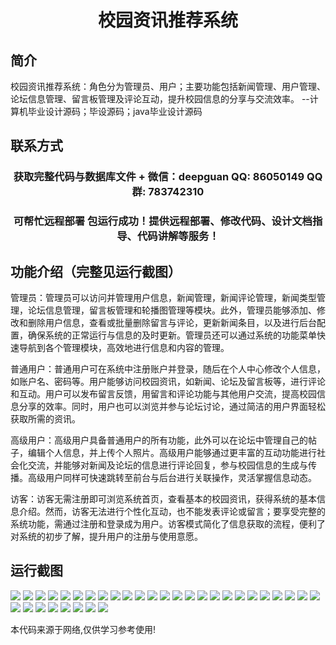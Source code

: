 <p><h1 align="center">校园资讯推荐系统</h1></p>

## 简介
校园资讯推荐系统：角色分为管理员、用户；主要功能包括新闻管理、用户管理、论坛信息管理、留言板管理及评论互动，提升校园信息的分享与交流效率。    --计算机毕业设计源码；毕设源码；java毕业设计源码


## 联系方式
<p><h3 align="center">获取完整代码与数据库文件 + 微信：deepguan QQ: 86050149 QQ群: 783742310</h3></p>
<p><h3 align="center">可帮忙远程部署 包运行成功！提供远程部署、修改代码、设计文档指导、代码讲解等服务！</h3></p>

## 功能介绍（完整见运行截图）
管理员：管理员可以访问并管理用户信息，新闻管理，新闻评论管理，新闻类型管理，论坛信息管理，留言板管理和轮播图管理等模块。此外，管理员能够添加、修改和删除用户信息，查看或批量删除留言与评论，更新新闻条目，以及进行后台配置，确保系统的正常运行与信息的及时更新。管理员还可以通过系统的功能菜单快速导航到各个管理模块，高效地进行信息和内容的管理。

普通用户：普通用户可在系统中注册账户并登录，随后在个人中心修改个人信息，如账户名、密码等。用户能够访问校园资讯，如新闻、论坛及留言板等，进行评论和互动。用户可以发布留言反馈，用留言和评论功能与其他用户交流，提高校园信息分享的效率。同时，用户也可以浏览并参与论坛讨论，通过简洁的用户界面轻松获取所需的资讯。

高级用户：高级用户具备普通用户的所有功能，此外可以在论坛中管理自己的帖子，编辑个人信息，并上传个人照片。高级用户能够通过更丰富的互动功能进行社会化交流，并能够对新闻及论坛的信息进行评论回复，参与校园信息的生成与传播。高级用户同样可快速跳转至前台与后台进行关联操作，灵活掌握信息动态。

访客：访客无需注册即可浏览系统首页，查看基本的校园资讯，获得系统的基本信息介绍。然而，访客无法进行个性化互动，也不能发表评论或留言；要享受完整的系统功能，需通过注册和登录成为用户。访客模式简化了信息获取的流程，便利了对系统的初步了解，提升用户的注册与使用意愿。


## 运行截图
![](https://bs-1329754181.cos.ap-shanghai.myqcloud.com/ssm/CampusInformationRecommendationSystem/img/001.jpg)
![](https://bs-1329754181.cos.ap-shanghai.myqcloud.com/ssm/CampusInformationRecommendationSystem/img/002.jpg)
![](https://bs-1329754181.cos.ap-shanghai.myqcloud.com/ssm/CampusInformationRecommendationSystem/img/003.jpg)
![](https://bs-1329754181.cos.ap-shanghai.myqcloud.com/ssm/CampusInformationRecommendationSystem/img/004.jpg)
![](https://bs-1329754181.cos.ap-shanghai.myqcloud.com/ssm/CampusInformationRecommendationSystem/img/005.jpg)
![](https://bs-1329754181.cos.ap-shanghai.myqcloud.com/ssm/CampusInformationRecommendationSystem/img/006.jpg)
![](https://bs-1329754181.cos.ap-shanghai.myqcloud.com/ssm/CampusInformationRecommendationSystem/img/007.jpg)
![](https://bs-1329754181.cos.ap-shanghai.myqcloud.com/ssm/CampusInformationRecommendationSystem/img/008.jpg)
![](https://bs-1329754181.cos.ap-shanghai.myqcloud.com/ssm/CampusInformationRecommendationSystem/img/009.jpg)
![](https://bs-1329754181.cos.ap-shanghai.myqcloud.com/ssm/CampusInformationRecommendationSystem/img/010.jpg)
![](https://bs-1329754181.cos.ap-shanghai.myqcloud.com/ssm/CampusInformationRecommendationSystem/img/011.jpg)
![](https://bs-1329754181.cos.ap-shanghai.myqcloud.com/ssm/CampusInformationRecommendationSystem/img/012.jpg)
![](https://bs-1329754181.cos.ap-shanghai.myqcloud.com/ssm/CampusInformationRecommendationSystem/img/013.jpg)
![](https://bs-1329754181.cos.ap-shanghai.myqcloud.com/ssm/CampusInformationRecommendationSystem/img/014.jpg)
![](https://bs-1329754181.cos.ap-shanghai.myqcloud.com/ssm/CampusInformationRecommendationSystem/img/015.jpg)
![](https://bs-1329754181.cos.ap-shanghai.myqcloud.com/ssm/CampusInformationRecommendationSystem/img/016.jpg)
![](https://bs-1329754181.cos.ap-shanghai.myqcloud.com/ssm/CampusInformationRecommendationSystem/img/017.jpg)
![](https://bs-1329754181.cos.ap-shanghai.myqcloud.com/ssm/CampusInformationRecommendationSystem/img/018.jpg)
![](https://bs-1329754181.cos.ap-shanghai.myqcloud.com/ssm/CampusInformationRecommendationSystem/img/019.jpg)
![](https://bs-1329754181.cos.ap-shanghai.myqcloud.com/ssm/CampusInformationRecommendationSystem/img/020.jpg)
![](https://bs-1329754181.cos.ap-shanghai.myqcloud.com/ssm/CampusInformationRecommendationSystem/img/021.jpg)
![](https://bs-1329754181.cos.ap-shanghai.myqcloud.com/ssm/CampusInformationRecommendationSystem/img/022.jpg)
![](https://bs-1329754181.cos.ap-shanghai.myqcloud.com/ssm/CampusInformationRecommendationSystem/img/023.jpg)
![](https://bs-1329754181.cos.ap-shanghai.myqcloud.com/ssm/CampusInformationRecommendationSystem/img/024.jpg)
![](https://bs-1329754181.cos.ap-shanghai.myqcloud.com/ssm/CampusInformationRecommendationSystem/img/025.jpg)
![](https://bs-1329754181.cos.ap-shanghai.myqcloud.com/ssm/CampusInformationRecommendationSystem/img/026.jpg)
![](https://bs-1329754181.cos.ap-shanghai.myqcloud.com/ssm/CampusInformationRecommendationSystem/img/027.jpg)
![](https://bs-1329754181.cos.ap-shanghai.myqcloud.com/ssm/CampusInformationRecommendationSystem/img/028.jpg)
![](https://bs-1329754181.cos.ap-shanghai.myqcloud.com/ssm/CampusInformationRecommendationSystem/img/029.jpg)
![](https://bs-1329754181.cos.ap-shanghai.myqcloud.com/ssm/CampusInformationRecommendationSystem/img/030.jpg)
![](https://bs-1329754181.cos.ap-shanghai.myqcloud.com/ssm/CampusInformationRecommendationSystem/img/031.jpg)
![](https://bs-1329754181.cos.ap-shanghai.myqcloud.com/ssm/CampusInformationRecommendationSystem/img/032.jpg)
![](https://bs-1329754181.cos.ap-shanghai.myqcloud.com/ssm/CampusInformationRecommendationSystem/img/033.jpg)

<p>本代码来源于网络,仅供学习参考使用!</p>
